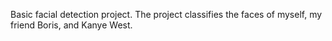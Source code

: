 Basic facial detection project. The project classifies the faces of myself, my friend Boris, and Kanye West.

